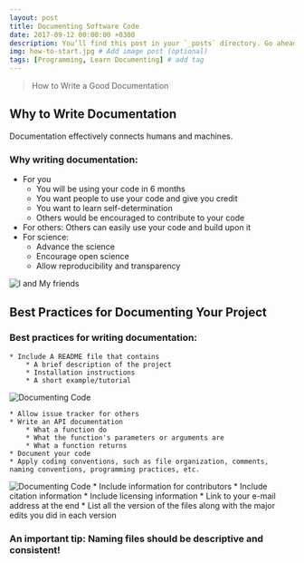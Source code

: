 ```yaml
---
layout: post
title: Documenting Software Code 
date: 2017-09-12 00:00:00 +0300
description: You’ll find this post in your `_posts` directory. Go ahead and edit it and re-build the site to see your changes. # Add post description (optional)
img: how-to-start.jpg # Add image post (optional)
tags: [Programming, Learn Documenting] # add tag
---
```

>How to Write a Good Documentation

## Why to Write Documentation 

Documentation effectively connects humans and machines.

### Why writing documentation:

   * For you 
       * You will be using your code in 6 months
       * You want people to use your code and give you credit
       * You want to learn self-determination
       * Others would be encouraged to contribute to your code
   * For others: 
        Others can easily use your code and build upon it
   * For science:
       * Advance the science
       * Encourage open science 
       * Allow reproducibility and transparency

![I and My friends]({{site.baseurl}}/assets/img/55c8bcff18b94.png)

## Best Practices for Documenting Your Project 

### Best practices for writing documentation:

    * Include A README file that contains
        * A brief description of the project
        * Installation instructions
        * A short example/tutorial

![Documenting Code]({{site.baseurl}}/assets/img/README_Sample.png)

    * Allow issue tracker for others
    * Write an API documentation
        * What a function do
        * What the function's parameters or arguments are
        * What a function returns
    * Document your code
    * Apply coding conventions, such as file organization, comments, naming conventions, programming practices, etc.

![Documenting Code]({{site.baseurl}}/assets/img/function_example.png)
    * Include information for contributors
    * Include citation information
    * Include licensing information
    * Link to your e-mail address at the end
    * List all the version of the files along with the major edits you did in each version

### An important tip: Naming files should be descriptive and consistent!
